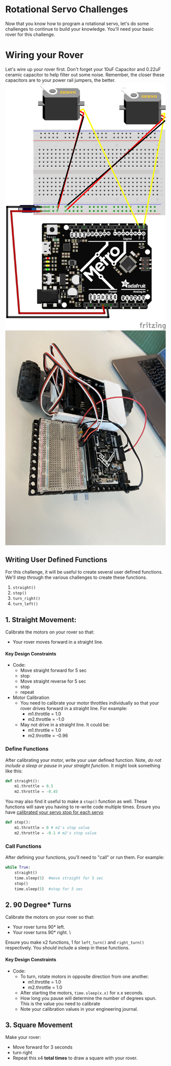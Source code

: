 # Rotational Servo Challenges
Now that you know how to program a rotational servo, let's do some challenges to continue to build your knowledge. You'll need your basic rover for this challenge. 

# Wiring your Rover
Let's wire up your rover first. Don't forget your 10uF Capacitor and 0.22uF ceramic capacitor to help filter out some noise. Remember, the closer these capacitors are to your power rail jumpers, the better. 
![rover](mars_rover_schematic.png)
![roverjpeg](rover.jpeg)

## Writing User Defined Functions
For this challenge, it will be useful to create several user defined functions. We'll step through the various challenges to create these functions. 
1. `straight()`
2. `stop()`
3. `turn_right()`
4. `turn_left()` 

## 1. Straight Movement:
Calibrate the motors on your rover so that: 
* Your rover moves forward in a straight line. 

#### Key Design Constraints
* Code:
    * Move straight forward for 5 sec
    * stop
    * Move straight reverse for 5 sec
    * stop
    * repeat
* Motor Calibration
    * You need to calibrate your motor throttles individually so that your rover drives forward in a straight line. For example:
        * m1.throttle = 1.0
        * m2.throttle = -1.0
    * May not drive in a straight line. It could be:
        * m1.throttle = 1.0
        * m2.throttle = -0.96

### Define Functions
After calibrating your motor, write your user defined function. Note, *do not include a sleep or pause in your straight function*. It might look something like this:
```python
def straight():
    m1.throttle = 0.5
    m2.throttle = -0.45

```

You may also find it useful to make a `stop()` function as well. These functions will save you having to re-write code multiple times. Ensure you have [calibrated your servo stop for each servo](rot_calibrate.py)
```python
def stop():
    m1.throttle = 0 # m1's stop value
    m2.throttle = -0.1 # m2's stop value
```

### Call Functions
After defining your functions, you'll need to "call" or run them. For example:
```python
while True:
    straight()
    time.sleep(5)  #move straight for 5 sec
    stop()
    time.sleep(5)  #stop for 5 sec
```

## 2. 90 Degree* Turns
Calibrate the motors on your rover so that: 
* Your rover turns 90* left.
* Your rover turns 90* right. \

Ensure you make x2 functions, 1 for `left_turn()` and `right_turn()` respectively. You *should* include a sleep in these functions. 

#### Key Design Constraints
* Code:
    * To turn, rotate motors in opposite direction from one another. 
        * m1.throttle = 1.0 
        * m2.throttle = 1.0
    * After starting the motors, `time.sleep(x.x)` for x.x seconds. 
    * How long you pause will determine the number of degrees spun. This is the value you need to calibrate
    * Note your calibration values in your engineering journal. 

## 3. Square Movement
Make your rover: 
* Move forward for 3 seconds
* turn right
* Repeat this x4 **total times** to draw a square with your rover. 